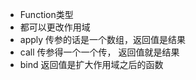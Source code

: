  - Function类型
  - 都可以更改作用域
  - apply 传参的话是一个数组，返回值是结果
  - call 传参得一个一个传， 返回值就是结果
  - bind 返回值是扩大作用域之后的函数